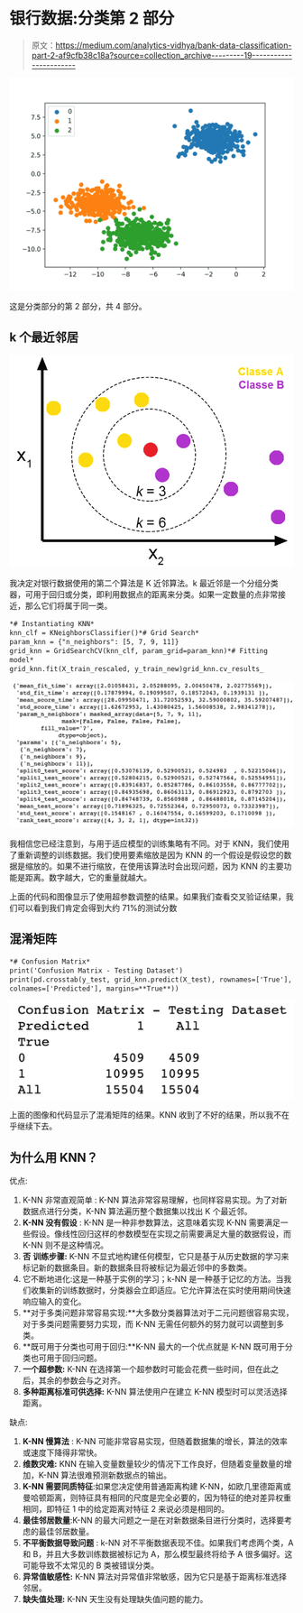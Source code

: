 # 银行数据:分类第 2 部分

> 原文：<https://medium.com/analytics-vidhya/bank-data-classification-part-2-af9cfb38c18a?source=collection_archive---------19----------------------->

![](img/af4db06851968cd741fa4b5c3884b9eb.png)

这是分类部分的第 2 部分，共 4 部分。

## k 个最近邻居

![](img/df73973b1a5f29d54a35b1de445da9d4.png)

我决定对银行数据使用的第二个算法是 K 近邻算法。k 最近邻是一个分组分类器，可用于回归或分类，即利用数据点的距离来分类。如果一定数量的点非常接近，那么它们将属于同一类。

```
*# Instantiating KNN*
knn_clf = KNeighborsClassifier()*# Grid Search*
param_knn = {"n_neighbors": [5, 7, 9, 11]}
grid_knn = GridSearchCV(knn_clf, param_grid=param_knn)*# Fitting model*
grid_knn.fit(X_train_rescaled, y_train_new)grid_knn.cv_results_
```

![](img/1651ce470c5091d715dd128b8dbc687b.png)

我相信您已经注意到，与用于适应模型的训练集略有不同。对于 KNN，我们使用了重新调整的训练数据。我们使用要素缩放是因为 KNN 的一个假设是假设您的数据是缩放的。如果不进行缩放，在使用该算法时会出现问题，因为 KNN 的主要功能是距离。数字越大，它的重量就越大。

上面的代码和图像显示了使用超参数调整的结果。如果我们查看交叉验证结果，我们可以看到我们肯定会得到大约 71%的测试分数

## 混淆矩阵

```
*# Confusion Matrix*
print('Confusion Matrix - Testing Dataset')
print(pd.crosstab(y_test, grid_knn.predict(X_test), rownames=['True'], colnames=['Predicted'], margins=**True**))
```

![](img/9ed3591cca60502c6f01cca1e9138e58.png)

上面的图像和代码显示了混淆矩阵的结果。KNN 收到了不好的结果，所以我不在乎继续下去。

## 为什么用 KNN？

优点:

1.  K-NN 非常直观简单 : K-NN 算法非常容易理解，也同样容易实现。为了对新数据点进行分类，K-NN 算法遍历整个数据集以找出 K 个最近邻。
2.  **K-NN 没有假设** : K-NN 是一种非参数算法，这意味着实现 K-NN 需要满足一些假设。像线性回归这样的参数模型在实现之前需要满足大量的数据假设，而 K-NN 则不是这种情况。
3.  **否** **训练步骤:** K-NN 不显式地构建任何模型，它只是基于从历史数据的学习来标记新的数据条目。新的数据条目将被标记为最近邻中的多数类。
4.  它不断地进化:这是一种基于实例的学习；k-NN 是一种基于记忆的方法。当我们收集新的训练数据时，分类器会立即适应。它允许算法在实时使用期间快速响应输入的变化。
5.  **对于多类问题非常容易实现:**大多数分类器算法对于二元问题很容易实现，对于多类问题需要努力实现，而 K-NN 无需任何额外的努力就可以调整到多类。
6.  **既可用于分类也可用于回归:**K-NN 最大的一个优点就是 K-NN 既可用于分类也可用于回归问题。
7.  **一个超参数:** K-NN 在选择第一个超参数时可能会花费一些时间，但在此之后，其余的参数会与之对齐。
8.  **多种距离标准可供选择:** K-NN 算法使用户在建立 K-NN 模型时可以灵活选择距离。

缺点:

1.  **K-NN 慢算法** : K-NN 可能非常容易实现，但随着数据集的增长，算法的效率或速度下降得非常快。
2.  **维数灾难:** KNN 在输入变量数量较少的情况下工作良好，但随着变量数量的增加，K-NN 算法很难预测新数据点的输出。
3.  **K-NN 需要同质特征**:如果您决定使用普通距离构建 K-NN，如欧几里德距离或曼哈顿距离，则特征具有相同的尺度是完全必要的，因为特征的绝对差异权重相同，即特征 1 中的给定距离对特征 2 来说必须是相同的。
4.  **最佳邻居数量**:K-NN 的最大问题之一是在对新数据条目进行分类时，选择要考虑的最佳邻居数量。
5.  **不平衡数据导致问题** : k-NN 对不平衡数据表现不佳。如果我们考虑两个类，A 和 B，并且大多数训练数据被标记为 A，那么模型最终将给予 A 很多偏好。这可能导致不太常见的 B 类被错误分类。
6.  **异常值敏感性:** K-NN 算法对异常值非常敏感，因为它只是基于距离标准选择邻居。
7.  **缺失值处理:** K-NN 天生没有处理缺失值问题的能力。